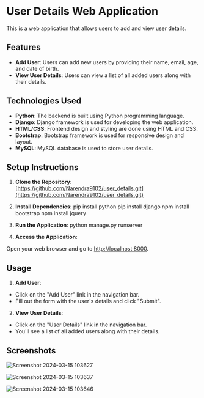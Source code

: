 # User Details Web Application

This is a web application that allows users to add and view user details.

## Features

- **Add User**: Users can add new users by providing their name, email, age, and date of birth.
- **View User Details**: Users can view a list of all added users along with their details.

## Technologies Used

- **Python**: The backend is built using Python programming language.
- **Django**: Django framework is used for developing the web application.
- **HTML/CSS**: Frontend design and styling are done using HTML and CSS.
- **Bootstrap**: Bootstrap framework is used for responsive design and layout.
- **MySQL**: MySQL database is used to store user details.

## Setup Instructions

1. **Clone the Repository**:
   [https://github.com/Narendra9102/user_details.git](https://github.com/Narendra9102/user_details.git)

2. **Install Dependencies**:
  pip install python
  pip install django
  npm install bootstrap
  npm install jquery

3. **Run the Application**:
  python manage.py runserver


4. **Access the Application**:

Open your web browser and go to [http://localhost:8000](http://localhost:8000).

## Usage

1. **Add User**:
- Click on the "Add User" link in the navigation bar.
- Fill out the form with the user's details and click "Submit".

2. **View User Details**:
- Click on the "User Details" link in the navigation bar.
- You'll see a list of all added users along with their details.

## Screenshots

![Screenshot 2024-03-15 103627](https://github.com/Narendra9102/user_details/assets/141741512/bdaeb89a-ec7a-4886-8e3a-d15eef24e56e)


![Screenshot 2024-03-15 103637](https://github.com/Narendra9102/user_details/assets/141741512/f9b703c6-855d-4513-88dd-a61520eced7f)


![Screenshot 2024-03-15 103646](https://github.com/Narendra9102/user_details/assets/141741512/ee48c2b2-1bfb-41d8-a539-2af80f3bf59b)










